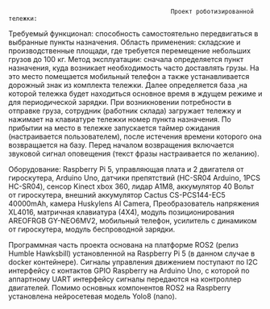                                                  Проект роботизированной тележки:
Требуемый функционал: способность самостоятельно передвигаться в выбранные пункты назначения. Область применения: складские и производственные площади,
   где требуется перемещение небольших грузов до 100 кг.
Метод эксплуатации: сначала определяется пункт назначения, куда возникает необходимость часто доставлять грузы. На это место помещается мобильный телефон
  а также устанавливается дорожный знак из комплекта тележки. Далее определяется база ,на которой тележка будет находиться основное время в ждущем режиме 
  и для периодической зарядки. При возникновении потребности в отправке груза, сотрудник (работник склада) загружает тележку и нажимает на клавиатуре
  тележки номер пункта назначения. По прибытии на место в тележке запускается таймер ожидания (настраивается пользователем), после истечения времени которого
  она возвращается на базу. Перед началом возвращения включается звуковой сигнал оповещения (текст фразы настраивается по желанию).

   
Оборудование: Raspberry Pi 5, управляющая плата и 2 двигателя от гироскутера, Arduino Uno, датчики препятствий (HC-SR04 Arduino, 1PCS HC-SR04), сенсор
   Kinect xbox 360, лидар А1М8, аккумулятор 40 Вольт от гироскутера, внешний аккумулятор Cactus CS-PCS144-EC5 40000mAh, камера Huskylens AI Camera,
   Преобразователь напряжения XL4016, матричная клавиатура (4Х4), модуль позиционирования AREOFRGB GY-NEO6MV2, мобильный телефон, усилитель с динамиком
   от гироскутера, модуль беспроводной зарядки.

Программная часть проекта основана на платформе ROS2 (релиз Humble Hawksbill) установленной на Raspberry Pi 5 (в данном случае в docker контейнере). 
Сигналы управления движением поступают по I2C интерфейсу с контактов GPIO Raspberry на Arduino Uno, с которой по аппартному UART интерфейсу сигналы
передаются на контроллер двигателей. Помимо основных компонентов ROS2 на Raspberry установлена нейросетевая модель Yolo8 (nano).  



   

